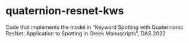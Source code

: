 # quaternion-resnet-kws
Code that implements the model in "Keyword Spotting with Quaternionic ResNet: Application to Spotting in Greek Manuscripts", DAS 2022
